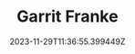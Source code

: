 ---
title: "Garrit Franke"
category: "IndieWeb & Personal Blogs"
site_url: https://garrit.xyz
feed_url: https://garrit.xyz/rss.xml
date: 2023-11-29T11:36:55.399449Z
domain: garrit.xyz

---